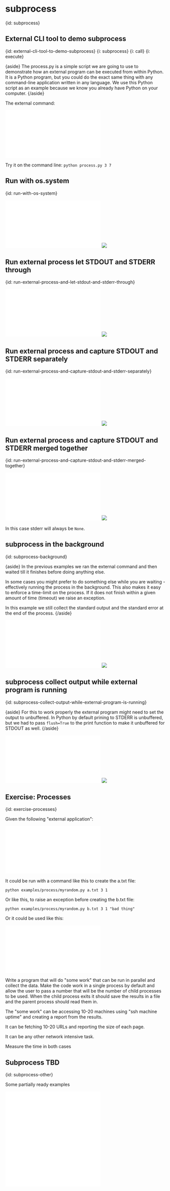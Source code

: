 # subprocess
{id: subprocess}


## External CLI tool to demo subprocess
{id: external-cli-tool-to-demo-subprocess}
{i: subprocess}
{i: call}
{i: execute}

{aside}
The process.py is a simple script we are going to use to demonstrate how an external program can be executed from within Python.
It is a Python program, but you could do the exact same thing with any command-line application written in any language.
We use this Python script as an example because we know you already have Python on your computer.
{/aside}

The external command:

![](examples/process/process.py)

Try it on the command line: `python process.py 3 7`

## Run with os.system
{id: run-with-os-system}

![](examples/process/os_system.py)
![](examples/process/os_system.out)

## Run external process let STDOUT and STDERR through
{id: run-external-process-and-let-stdout-and-stderr-through}

![](examples/process/run_command.py)
![](examples/process/run_command.out)

## Run external process and capture STDOUT and STDERR separately
{id: run-external-process-and-capture-stdout-and-stderr-separately}

![](examples/process/run_command_collect_output.py)
![](examples/process/run_command_collect_output.out)

## Run external process and capture STDOUT and STDERR merged together
{id: run-external-process-and-capture-stdout-and-stderr-merged-together}

![](examples/process/run_command_combine_stderr_and_stdout.py)
![](examples/process/run_command_combine_stderr_and_stdout.out)

In this case stderr will always be `None`.


## subprocess in the background
{id: subprocess-background}

{aside}
In the previous examples we ran the external command and then waited till it finishes before doing anything else.

In some cases you might prefer to do something else while you are waiting - effectively running the process in the background.
This also makes it easy to enforce a time-limit on the process. If it does not finish within a given amount of time (timeout)
we raise an exception.

In this example we still collect the standard output and the standard error at the end of the process.
{/aside}

![](examples/process/run_process_polling.py)
![](examples/process/run_process_polling.out)


## subprocess collect output while external program is running
{id: subprocess-collect-output-while-external-program-is-running}

{aside}
For this to work properly the external program might need to set the output to unbuffered.
In Python by default prining to STDERR is unbuffered, but we had to pass `flush=True` to the print
function to make it unbuffered for STDOUT as well.
{/aside}

![](examples/process/run_command_collect_while_running.py)
![](examples/process/run_command_collect_while_running.out)

## Exercise: Processes
{id: exercise-processes}

Given the following "external application":

![](examples/process/myrandom.py)

It could be run with a command like this to create the a.txt file:

```
python examples/process/myrandom.py a.txt 3 1
```

Or like this, to raise an exception before creating the b.txt file:

```
python examples/process/myrandom.py b.txt 3 1 "bad thing"
```

Or it could be used like this:

![](examples/process/use_myrandom.py)

Write a program that will do "some work" that can be run in parallel
and collect the data. Make the code work in a single process by default
and allow the user to pass a number that will be the number of child processes
to be used. When the child process exits it should save the results in
a file and the parent process should read them in.


The "some work" can be accessing 10-20 machines using "ssh machine uptime"
and creating a report from the results.


It can be fetching 10-20 URLs and reporting the size of each page.


It can be any other network intensive task.


Measure the time in both cases

## Subprocess TBD
{id: subprocess-other}

Some partially ready examples

![](examples/process/slow_starting_server.py)
![](examples/process/wait_do_and_stop.py)

